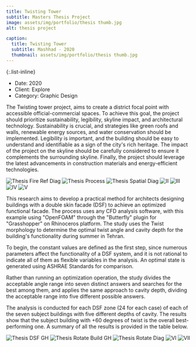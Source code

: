 ```yaml
---
title: Twisting Tower
subtitle: Masters Thesis Project
image: assets/img/portfolio/thesis thumb.jpg
alt: thesis project

caption:
  title: Twisting Tower
  subtitle: Mashhad - 2020
  thumbnail: assets/img/portfolio/thesis thumb.jpg
---
```


{:.list-inline}

- Date: 2020
- Client: Explore
- Category: Graphic Design

The Twisting tower project, aims to create a district focal point with accessible official-commercial spaces. To achieve this goal, the project should prioritize sustainability, legibility, skyline impact, and architectural technology. Sustainability is crucial, and strategies like green roofs and walls, renewable energy sources, and water conservation should be implemented. Legibility is important, and the building should be easy to understand and identifiable as a sign of the city's rich heritage. The impact of the project on the skyline should be carefully considered to ensure it complements the surrounding skyline. Finally, the project should leverage the latest advancements in construction materials and energy-efficient technologies.

<img src="assets/img/portfolio/thesis_fire_ref_diag.jpg" alt="Thesis Fire Ref Diag">
<img src="assets/img/portfolio/thesis_process.jpg" alt="Thesis Process">
<img src="assets/img/portfolio/thesis_spatial_diag.jpg" alt="Thesis Spatial Diag">
<img src="assets/img/portfolio/ii.jpg" alt="II">
<img src="assets/img/portfolio/iii.jpg" alt="III">
<img src="assets/img/portfolio/iv.jpg" alt="IV">
<img src="assets/img/portfolio/v.jpg" alt="V">

This research aims to develop a practical method for architects designing buildings with a double skin facade (DSF) to achieve an optimized functional facade. The process uses any CFD analysis software, with this example using "OpenFOAM" through the "Butterfly" plugin for "Grasshopper" on Rhinoceros platform. The study uses the Twist morphology to determine the optimal twist angle and cavity depth for the building's functionality during summer in Tehran.

To begin, the constant values are defined as the first step, since numerous parameters affect the functionality of a DSF system, and it is not rational to indicate all of them as flexible variables in the analysis. An optimal state is generated using ASHRAE Standards for comparison.

Rather than running an optimization operation, the study divides the acceptable angle range into seven distinct answers and searches for the best among them, and applies the same approach to cavity depth, dividing the acceptable range into five different possible answers.

The analysis is conducted for each DSF zone (24 for each case) of each of the seven subject buildings with five different depths of cavity. The results show that the subject building with +60 degrees of twist is the overall best-performing one. A summary of all the results is provided in the table below.

<img src="assets/img/portfolio/thesis_dsf_gh.png" alt="Thesis DSF GH">

<img src="assets/img/portfolio/thesis_rotate_build_gh.png" alt="Thesis Rotate Build GH">
<img src="assets/img/portfolio/thesis_rotate_diag.jpg" alt="Thesis Rotate Diag">


<img src="assets/img/portfolio/vi.jpg" alt="VI">
<img src="assets/img/portfolio/vii.jpg" alt="VII">

